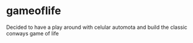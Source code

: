 # gameoflife
Decided to have a play around with celular automota and build the classic conways game of life
